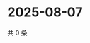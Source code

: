 # 2025-08-07

共 0 条

<!-- BEGIN ZHIHUQUESTIONS -->
<!-- 最后更新时间 Thu Aug 07 2025 06:12:46 GMT+0800 (China Standard Time) -->

<!-- END ZHIHUQUESTIONS -->

